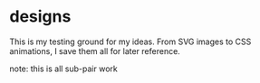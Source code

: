 designs
======

This is my testing ground for my ideas. From SVG images to CSS animations, I save them all for later reference.

note: this is all sub-pair work
